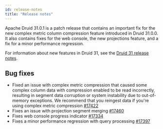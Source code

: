 ```yaml
---
id: release-notes
title: "Release notes"
---
```


<!--
  ~ Licensed to the Apache Software Foundation (ASF) under one
  ~ or more contributor license agreements.  See the NOTICE file
  ~ distributed with this work for additional information
  ~ regarding copyright ownership.  The ASF licenses this file
  ~ to you under the Apache License, Version 2.0 (the
  ~ "License"); you may not use this file except in compliance
  ~ with the License.  You may obtain a copy of the License at
  ~
  ~   http://www.apache.org/licenses/LICENSE-2.0
  ~
  ~ Unless required by applicable law or agreed to in writing,
  ~ software distributed under the License is distributed on an
  ~ "AS IS" BASIS, WITHOUT WARRANTIES OR CONDITIONS OF ANY
  ~ KIND, either express or implied.  See the License for the
  ~ specific language governing permissions and limitations
  ~ under the License.
  -->

<!--Replace {{DRUIDVERSION}} with the correct Druid version.-->

Apache Druid 31.0.1 is a patch release that contains an important fix for the new complex metric column compression feature introduced in Druid 31.0.0. It also contains fixes for the web console, the new projections feature, and a fix for a minor performance regression.

For information about new features in Druid 31, see the [Druid 31 release notes](https://druid.apache.org/docs/31.0.0/release-info/release-notes/).

## Bug fixes

* Fixed an issue with complex metric compression that caused some complex column data with compression enabled to be read incorrectly, resulting in segment data corruption or system instability due to out-of-memory exceptions. We recommend that you reingest data if you're using complex metric compression [#17422](https://github.com/apache/druid/pull/17422)
* Fixes an issue with projection segment merging [#17460](https://github.com/apache/druid/pull/17460)
* Fixes web console progress indicator [#17334](https://github.com/apache/druid/pull/17334)
* Fixes a minor performance regression with query processing [#17397](https://github.com/apache/druid/pull/17397)